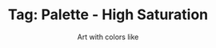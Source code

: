 ---
layout: portfolio
title: 'Tag: Palette - High Saturation'
subtitle: Art with colors like #FF0000 #00FF00 and #0000FF
permalink: /portfolio/tags/palette/high-saturation
type: tag
uid: high-saturation
pagination:
    enabled: true
    tag: [high-saturation]
---